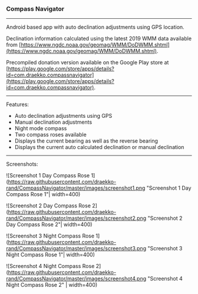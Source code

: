 ### Compass Navigator 

---

Android based app with auto declination adjustments using GPS location. 

Declination information calculated using the latest 2019 WMM data available from [https://www.ngdc.noaa.gov/geomag/WMM/DoDWMM.shtml](https://www.ngdc.noaa.gov/geomag/WMM/DoDWMM.shtml). 

Precompiled donation version available on the Google Play store at [https://play.google.com/store/apps/details?id=com.draekko.compassnavigator](https://play.google.com/store/apps/details?id=com.draekko.compassnavigator).

---

Features:

* Auto declination adjustments using GPS
* Manual declination adjustments
* Night mode compass
* Two compass roses available
* Displays the current bearing as well as the reverse bearing
* Displays the current auto calculated declination or manual declination

---

Screenshots:

![Screenshot 1 Day Compass Rose 1](https://raw.githubusercontent.com/draekko-rand/CompassNavigator/master/images/screenshot1.png "Screenshot 1 Day Compass Rose 1"| width=400)
   
   

![Screenshot 2 Day Compass Rose 2](https://raw.githubusercontent.com/draekko-rand/CompassNavigator/master/images/screenshot2.png "Screenshot 2 Day Compass Rose 2"| width=400)
   
   

![Screenshot 3 Night Compass Rose 1](https://raw.githubusercontent.com/draekko-rand/CompassNavigator/master/images/screenshot3.png "Screenshot 3 Night Compass Rose 1"| width=400)
   
   

![Screenshot 4 Night Compass Rose 2](https://raw.githubusercontent.com/draekko-rand/CompassNavigator/master/images/screenshot4.png "Screenshot 4 Night Compass Rose 2" | width=400)
   
   


